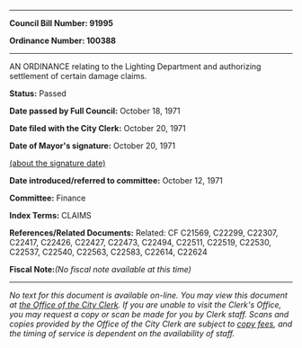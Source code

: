 

********

**Council Bill Number: 91995**
   
**Ordinance Number: 100388**
********

 AN ORDINANCE relating to the Lighting Department and authorizing settlement of certain damage claims.

**Status:** Passed
   
**Date passed by Full Council:** October 18, 1971
   
**Date filed with the City Clerk:** October 20, 1971
   
**Date of Mayor's signature:** October 20, 1971
   
[(about the signature date)](/~public/approvaldate.htm)
   
   
   
**Date introduced/referred to committee:** October 12, 1971
   
**Committee:** Finance
   
   
**Index Terms:** CLAIMS

**References/Related Documents:** Related: CF C21569, C22299, C22307, C22417, C22426, C22427, C22473, C22494, C22511, C22519, C22530, C22537, C22540, C22563, C22583, C22614, C22624

**Fiscal Note:**_(No fiscal note available at this time)_
********

_No text for this document is available on-line. You may view this document at [the Office of the City Clerk](http://www.seattle.gov/leg/clerk/contactUs.htm). If you are unable to visit the Clerk's Office, you may request a copy or scan be made for you by Clerk staff. Scans and copies provided by the Office of the City Clerk are subject to [copy fees](http://clerk.seattle.gov/~public/clerkfees.htm), and the timing of service is dependent on the availability of staff._

